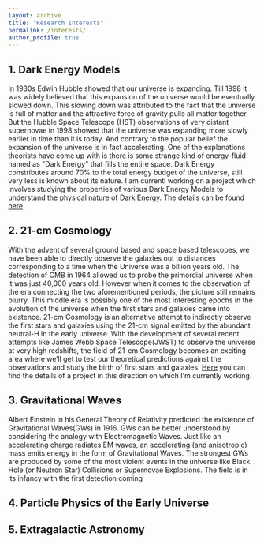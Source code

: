 ```yaml
---
layout: archive
title: "Research Interests"
permalink: /interests/
author_profile: true
---
```

<!--
{% include base_path %}

{% for post in site.Projects reversed %}
  {% include archive-single.html %}
{% endfor %}
-->
## 1. Dark Energy Models <br/>
In 1930s Edwin Hubble showed that our universe is expanding. Till 1998 it was widely believed that this expansion of the universe would be eventually slowed down. This slowing down was attributed to the fact that the universe is full of matter and the attractive force of gravity pulls all matter together. But the Hubble Space Telescope (HST) observations of very distant supernovae in 1998 showed that the universe was expanding more slowly earlier in time than it is today. And contrary to the popular belief the expansion of the universe is in fact accelerating. One of the explanations theorists have come up with is there is some strange kind of energy-fluid named as "Dark Energy" that fills the entire space. Dark Energy constributes around 70% to the total energy budget of the universe, still very less is known about its nature. I am currentl working on a project which involves studying the properties of various Dark Energy Models to understand the physical nature of Dark Energy. The details can be found [here](https://prakharbansal16.github.io/Projects/)
## 2. 21-cm Cosmology <br/>
With the advent of several ground based and space based telescopes, we have been able to directly
observe the galaxies out to distances corresponding to a time when the Universe was a billion
years old. The detection of CMB in 1964 allowed us to probe the primordial universe when it was
just 40,000 years old. However when it comes to the observation of the era connecting the two
aforementioned periods, the picture still remains blurry. This middle era is possibly one of the
most interesting epochs in the evolution of the universe when the first stars and galaxies came into
existence. 21-cm Cosmology is an alternative
attempt to indirectly observe the first stars and galaxies using the 21-cm signal emitted by the
abundant neutral-H in the early universe. With the development of several recent attempts
like James Webb Space Telescope(JWST) to observe the universe at very high redshifts, the field
of 21-cm Cosmology becomes an exciting area where we’ll get to test our theoretical predictions
against the observations and study the birth of first stars and galaxies. [Here](https://prakharbansal16.github.io/Projects/) you can find the details of a project in this direction on which I'm currently working. 
## 3. Gravitational Waves
Albert Einstein in his General Theory of Relativity predicted the existence of Gravitational Waves(GWs) in 1916. GWs can be better understood by considering the analogy with Electromagnetic Waves. Just like an accelerating charge radiates EM waves, an accelerating (and anisotropic) mass emits energy in the form of Gravitational Waves. The strongest GWs are produced by some of the most violent events in the universe like Black Hole (or Neutron Star) Collisions or Supernovae Explosions. The field is in its infancy with the first detection coming
## 4. Particle Physics of the Early Universe
## 5. Extragalactic Astronomy
